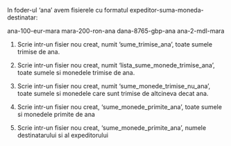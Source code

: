 In foder-ul ‘ana’ avem fisierele cu formatul  expeditor-suma-moneda-destinatar:

ana-100-eur-mara
mara-200-ron-ana
dana-8765-gbp-ana
ana-2-mdl-mara


1. Scrie intr-un fisier nou creat, numit ’sume_trimise_ana’, toate sumele  trimise de ana. 

2. Scrie intr-un fisier nou creat, numit ‘lista_sume_monede_trimise_ana’, toate sumele si monedele trimise de ana.

2. Scrie intr-un fisier nou creat, numit ‘sume_monede_trimise_nu_ana’, toate sumele si monedele care sunt trimise de altcineva decat ana.

3. Scrie intr-un fisier nou creat, ‘sume_monede_primite_ana’, toate sumele si monedele primite de ana

4. Scrie intr-un fisier nou creat, ‘sume_monede_primite_ana’, numele destinatarului si al expeditorului

